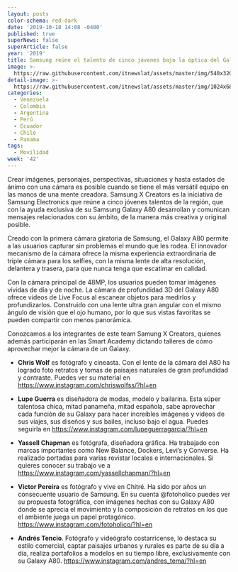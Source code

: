 ```yaml
---
layout: posts
color-schema: red-dark
date: '2019-10-18 14:08 -0400'
published: true
superNews: false
superArticle: false
year: '2019'
title: Samsung reúne el talento de cinco jóvenes bajo la óptica del Galaxy A80
image: >-
  https://raw.githubusercontent.com/itnewslat/assets/master/img/540x320/4-samsung-p.jpg
detail-image: >-
  https://raw.githubusercontent.com/itnewslat/assets/master/img/1024x680/4-samsung-g.jpg
categories:
  - Venezuela
  - Colombia
  - Argentina
  - Perú
  - Ecuador
  - Chile
  - Panama
tags:
  - Movilidad
week: '42'
---
```

Crear imágenes, personajes, perspectivas, situaciones y hasta estados de ánimo con una cámara es posible cuando se tiene el más versátil equipo en las manos de una mente creadora. Samsung X Creators es la iniciativa de Samsung Electronics que reúne a cinco jóvenes talentos de la región, que con la ayuda exclusiva de su Samsung Galaxy A80 desarrollan y comunican mensajes relacionados con su ámbito, de la manera más creativa y original posible.

Creado con la primera cámara giratoria de Samsung, el Galaxy A80 permite a las usuarios capturar sin problemas el mundo que les rodea. El innovador mecanismo de la cámara ofrece la misma experiencia extraordinaria de triple cámara para los selfies, con la misma lente de alta resolución, delantera y trasera, para que nunca tenga que escatimar en calidad.

Con la cámara principal de 48MP, los usuarios pueden tomar imágenes vívidas de día y de noche. La cámara de profundidad 3D del Galaxy A80 ofrece videos de Live Focus al escanear objetos para medirlos y profundizarlos. Construido con una lente ultra gran angular con el mismo ángulo de visión que el ojo humano, por lo que sus vistas favoritas se pueden compartir con menos panorámica.

Conozcamos a los integrantes de este team Samung X Creators, quienes además participarán en las Smart Academy dictando talleres de cómo aprovechar mejor la cámara de un Galaxy.

- **Chris Wolf** es fotógrafo y cineasta. Con el lente de la cámara del A80 ha logrado foto retratos y tomas de paisajes naturales de gran profundidad y contraste. Puedes ver su material en https://www.instagram.com/chriswolfss/?hl=en

- **Lupe Guerra** es diseñadora de modas, modelo y bailarina. Esta súper talentosa chica, mitad panameña, mitad española, sabe aprovechar cada función de su Galaxy para hacer increíbles imágenes y videos de sus viajes, sus diseños y sus bailes, incluso bajo el agua. Puedes seguirla en https://www.instagram.com/lupeguerragarcia/?hl=en 

- **Yassell Chapman** es fotógrafa, diseñadora gráfica. Ha trabajado con marcas importantes como New Balance, Dockers, Levi’s y Converse. Ha realizado portadas para varias revistar locales e internacionales. Si quieres conocer su trabajo ve a https://www.instagram.com/yassellchapman/?hl=en

- **Victor Pereira** es fotógrafo y vive en Chitré. Ha sido por años un consecuente usuario de Samsung. En su cuenta @fotoholico puedes ver su propuesta fotográfica, con imágenes hechas con su Galaxy A80 donde se aprecia el movimiento y la composición de retratos en los que el ambiente juega un papel protagónico.  https://www.instagram.com/fotoholico/?hl=en

- **Andrés Tencio**. Fotógrafo y videógrafo costarricense, lo destaca su estilo comercial, captar paisajes urbanos y rurales es parte de su día a día, realiza portafolios a modelos en su tiempo libre, exclusivamente con su Galaxy A80. https://www.instagram.com/andres_tema/?hl=en